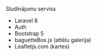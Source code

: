 <p>Sludinājumu serviss</p>
<ul>
<li>Laravel 8</li>
<li>Auth</li>
<li>Bootstrap 5</li>
<li>baguetteBox.js (attēlu galerija)</li>
<li>Leafletjs.com (kartes)</li>
</ul>

